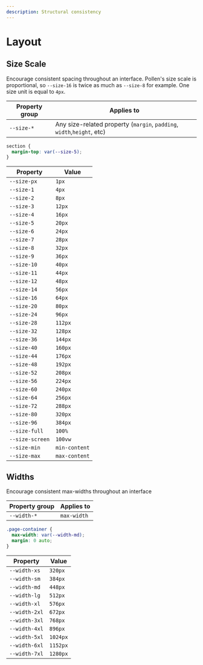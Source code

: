 ```yaml
---
description: Structural consistency
---
```


# Layout

## Size Scale

Encourage consistent spacing throughout an interface. Pollen's size scale is proportional, so `--size-16` is twice as much as `--size-8` for example. One size unit is equal to `4px`.

| Property group | Applies to                                                             |
| -------------- | ---------------------------------------------------------------------- |
| `--size-*`     | Any size-related property (`margin`, `padding`, `width`,`height`, etc) |

```css
section {
  margin-top: var(--size-5);
}
```

| Property        | Value         |
| --------------- | ------------- |
| `--size-px`     | `1px`         |
| `--size-1`      | `4px`         |
| `--size-2`      | `8px`         |
| `--size-3`      | `12px`        |
| `--size-4`      | `16px`        |
| `--size-5`      | `20px`        |
| `--size-6`      | `24px`        |
| `--size-7`      | `28px`        |
| `--size-8`      | `32px`        |
| `--size-9`      | `36px`        |
| `--size-10`     | `40px`        |
| `--size-11`     | `44px`        |
| `--size-12`     | `48px`        |
| `--size-14`     | `56px`        |
| `--size-16`     | `64px`        |
| `--size-20`     | `80px`        |
| `--size-24`     | `96px`        |
| `--size-28`     | `112px`       |
| `--size-32`     | `128px`       |
| `--size-36`     | `144px`       |
| `--size-40`     | `160px`       |
| `--size-44`     | `176px`       |
| `--size-48`     | `192px`       |
| `--size-52`     | `208px`       |
| `--size-56`     | `224px`       |
| `--size-60`     | `240px`       |
| `--size-64`     | `256px`       |
| `--size-72`     | `288px`       |
| `--size-80`     | `320px`       |
| `--size-96`     | `384px`       |
| `--size-full`   | `100%`        |
| `--size-screen` | `100vw`       |
| `--size-min`    | `min-content` |
| `--size-max`    | `max-content` |

## Widths

Encourage consistent max-widths throughout an interface

| Property group | Applies to  |
| -------------- | ----------- |
| `--width-*`    | `max-width` |

```css
.page-container {
  max-width: var(--width-md);
  margin: 0 auto;
}
```

| Property      | Value    |
| ------------- | -------- |
| `--width-xs`  | `320px`  |
| `--width-sm`  | `384px`  |
| `--width-md`  | `448px`  |
| `--width-lg`  | `512px`  |
| `--width-xl`  | `576px`  |
| `--width-2xl` | `672px`  |
| `--width-3xl` | `768px`  |
| `--width-4xl` | `896px`  |
| `--width-5xl` | `1024px` |
| `--width-6xl` | `1152px` |
| `--width-7xl` | `1280px` |
